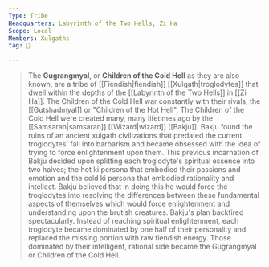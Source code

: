 ```yaml
---
Type: Tribe
Headquarters: Labyrinth of the Two Hells, Zi Ha
Scope: Local
Members: Xulgaths
tag: 👥

---
```


> The **Gugrangmyal**, or **Children of the Cold Hell** as they are also known, are a tribe of [[Fiendish|fiendish]] [[Xulgath|troglodytes]] that dwell within the depths of the [[Labyrinth of the Two Hells]] in [[Zi Ha]]. The Children of the Cold Hell war constantly with their rivals, the [[Gutshadmyal]] or "Children of the Hot Hell". The Children of the Cold Hell were created many, many lifetimes ago by the [[Samsaran|samsaran]] [[Wizard|wizard]] [[Bakju]]. Bakju found the ruins of an ancient xulgath civilizations that predated the current troglodytes' fall into barbarism and became obsessed with the idea of trying to force enlightenment upon them. This previous incarnation of Bakju decided upon splitting each troglodyte's spiritual essence into two halves; the hot ki persona that embodied their passions and emotion and the cold ki persona that embodied rationality and intellect. Bakju believed that in doing this he would force the troglodytes into resolving the differences between these fundamental aspects of themselves which would force enlightenment and understanding upon the brutish creatures. Bakju's plan backfired spectacularly. Instead of reaching spiritual enlightenment, each troglodyte became dominated by one half of their personality and replaced the missing portion with raw fiendish energy. Those dominated by their intelligent, rational side became the Gugrangmyal or Children of the Cold Hell.








